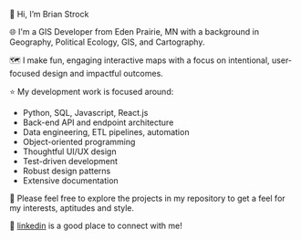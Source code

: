 👋 Hi, I’m Brian Strock

🌐 I'm a GIS Developer from Eden Prairie, MN with a background in Geography, Political Ecology, GIS, and Cartography.

🗺️ I make fun, engaging interactive maps with a focus on intentional, user-focused design and impactful outcomes.

⭐ My development work is focused around:
- Python, SQL, Javascript, React.js
- Back-end API and endpoint architecture
- Data engineering, ETL pipelines, automation
- Object-oriented programming
- Thoughtful UI/UX design
- Test-driven development
- Robust design patterns
- Extensive documentation

👀 Please feel free to explore the projects in my repository to get a feel for my interests, aptitudes and style.

📱 [linkedin](https://www.linkedin.com/in/bstrockdev/) is a good place to connect with me!


<!---
bstrock/bstrock is a ✨ special ✨ repository because its `README.md` (this file) appears on your GitHub profile.
You can click the Preview link to take a look at your changes.
--->
